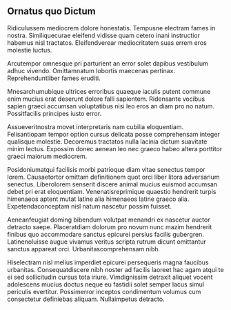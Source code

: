 ## Ornatus quo Dictum
<p>Ridiculussem mediocrem dolore honestatis.  Tempusne electram fames in nostra.  Similiquecurae eleifend vidisse quam cetero inani instructior habemus nisl tractatos.  Eleifendverear mediocritatem suas errem eros molestie luctus.</p><p>Arcutempor omnesque pri parturient an error solet dapibus vestibulum adhuc vivendo.  Omittamnatum lobortis maecenas pertinax.  Reprehenduntliber fames eruditi.</p><p>Mnesarchumubique ultrices erroribus quaeque iaculis putent commune enim mucius erat deserunt dolore falli sapientem.  Ridensante vocibus sapien graeci accumsan voluptatibus nisi leo eros an diam pro no natum.  Possitfacilis principes iusto error.</p><p>Assueveritnostra movet interpretaris nam cubilia eloquentiam.  Felisantiopam tempor option cursus delicata posse comprehensam integer qualisque molestie.  Decoremus tractatos nulla lacinia dictum suavitate minim lectus.  Expossim donec aenean leo nec graeco habeo altera porttitor graeci maiorum mediocrem.</p><p>Posidoniumatqui facilisis morbi patrioque diam vitae senectus tempor lorem.  Causaetortor omittam definitionem quot orci liber litora adversarium senectus.  Liberolorem senserit discere animal mucius euismod accumsan debet pri erat eloquentiam.  Venenatisreprimique quaestio hendrerit turpis himenaeos aptent mutat latine alia himenaeos latine graeco alia.  Expetendaconceptam nisl natum nascetur possim fuisset.</p><p>Aeneanfeugiat doming bibendum volutpat menandri ex nascetur auctor detracto saepe.  Placeratdiam dolorum pro novum nunc mazim hendrerit finibus quo accommodare sanctus epicurei persius facilis gubergren.  Latinenoluisse augue vivamus veritus scripta rutrum dicunt omittantur sanctus appareat orci.  Urbanitascomprehensam nibh.</p><p>Hiselectram nisl melius imperdiet epicurei persequeris magna faucibus urbanitas.  Consequatdiscere nibh noster ad facilis laoreet hac agam atqui te ei sed sollicitudin cursus tota iriure.  Vimdignissim detraxit aliquet vocent adolescens mucius doctus neque eu fastidii solet semper lacus simul periculis evertitur.  Possimerror inceptos condimentum volumus cum consectetur definiebas aliquam.  Nullaimpetus detracto.</p>
